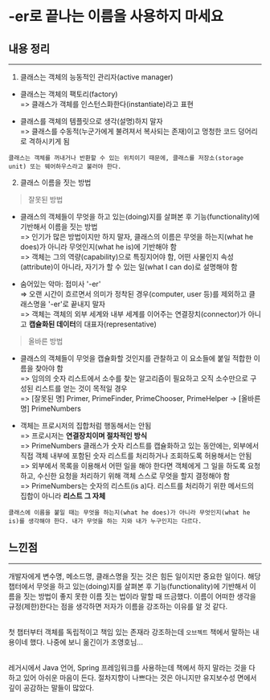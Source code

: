 # -er로 끝나는 이름을 사용하지 마세요

## 내용 정리
---


1. 클래스는 객체의 능동적인 관리자(active manager)


* 클래스는 객체의 팩토리(factory) <br>
=> 클래스가 객체를 인스턴스화한다(instantiate)라고 표현

* 클래스를 객체의 템플릿으로 생각(설명)하지 말자 <br>
=> 클래스를 수동적(누군가에게 불려져서 복사되는 존재)이고 멍청한 코드 덩어리로 격하시키게 됨

```
클래스는 객체를 꺼내거나 반환할 수 있는 위치이기 때문에, 클래스를 저장소(storage unit) 또는 웨어하우스라고 불러야 한다.
```

2. 클래스 이름을 짓는 방법

> 잘못된 방법

* 클래스의 객체들이 무엇을 하고 있는(doing)지를 살펴본 후 기능(functionality)에 기반해서 이름을 짓는 방법<br>
=> 인기가 많은 방법이지만 하지 말자, 클래스의 이름은 무엇을 하는지(what he does)가 아니라 무엇인지(what he is)에 기반해야 함<br>
=> 객체는 그의 역량(capability)으로 특징지어야 함, 어떤 사물인지 속성(attribute)이 아니라, 자기가 할 수 있는 일(what I can do)로 설명해야 함

* 숨어있는 악마: 접미사 '-er'<br>
=> 오랜 시간이 흐르면서 의미가 정착된 경우(computer, user 등)를 제외하고 클래스명을 '-er'로 끝내지 말자<br>
=> 객체는 객체의 외부 세계와 내부 세계를 이어주는 연결장치(connector)가 아니고 **캡슐화된 데이터**의 대표자(representative)

> 올바른 방법

* 클래스의 객체들이 무엇을 캡슐화할 것인지를 관찰하고 이 요소들에 붙일 적합한 이름을 찾아야 함<br>
=> 임의의 숫자 리스트에서 소수를 찾는 알고리즘이 필요하고 오직 소수만으로 구성된 리스트를 얻는 것이 목적일 경우<br>
=> [잘못된 명] Primer, PrimeFinder, PrimeChooser, PrimeHelper -> [올바른명] PrimeNumbers

* 객체는 프로시저의 집합처럼 행동해서는 안됨<br>
=> 프로시저는 **연결장치이며 절차적인 방식**<br>
=> PrimeNumbers 클래스가 숫자 리스트를 캡슐화하고 있는 동안에는, 외부에서 직접 객체 내부에 포함된 숫자 리스트를 처리하거나 조회하도록 허용해서는 안됨<br>
=> 외부에서 목록을 이용해서 어떤 일을 해야 한다면 객체에게 그 일을 하도록 요청하고, 수신한 요청을 처리하기 위해 객체 스스로 무엇을 할지 결정해야 함<br>
=> PrimeNumbers는 숫자의 리스트(is a)다. 리스트를 처리하기 위한 메서드의 집합이 아니라 **리스트 그 자체**

```
클래스에 이름을 붙일 때는 무엇을 하는지(what he does)가 아니라 무엇인지(what he is)를 생각해야 한다. 내가 무엇을 하는 지와 내가 누구인지는 다르다.
```

## 느낀점
---

개발자에게 변수명, 메소드명, 클래스명을 짓는 것은 힘든 일이지만 중요한 일이다. 해당 챕터에서 무엇을 하고 있는(doing)지를 살펴본 후 기능(functionality)에 기반해서 이름을 짓는 방법이 좋지 못한 이름 짓는 법이라 말할 때 뜨금했다. 이름이 어떠한 생각을 규정(제한)한다는 점을 생각하면 저자가 이름을 강조하는 이유를 알 것 같다.
<br><br>

첫 챕터부터 객체를 독립적이고 책임 있는 존재라 강조하는데 ```오브젝트``` 책에서 말하는 내용이네 했다. 나중에 보니 옮긴이가 조영호님...
<br><br>

레거시에서 Java 언어, Spring 프레임워크를 사용하는데 책에서 하지 말라는 것을 다하고 있어 아쉬운 마음이 든다. 절차지향이 나쁘다는 것은 아니지만 유지보수성 면에서 깊이 공감하는 말들이 많았다. 